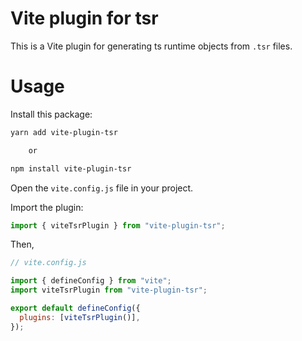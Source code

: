 # Vite plugin for tsr

This is a Vite plugin for generating ts runtime objects from `.tsr` files.

# Usage

Install this package:

```sh
yarn add vite-plugin-tsr

    or

npm install vite-plugin-tsr
```

Open the `vite.config.js` file in your project.

Import the plugin:

```js
import { viteTsrPlugin } from "vite-plugin-tsr";
```

Then,

```js
// vite.config.js

import { defineConfig } from "vite";
import viteTsrPlugin from "vite-plugin-tsr";

export default defineConfig({
  plugins: [viteTsrPlugin()],
});
```
